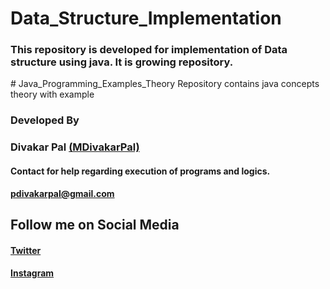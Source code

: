# Data_Structure_Implementation
<h3>
This repository is developed for implementation of Data structure using java. It is growing repository.
</h3>
# Java_Programming_Examples_Theory
Repository contains java concepts theory with example
<h3>Developed By</h3> 
<h3>Divakar Pal <a href="https://github.com/MDivakarPal">(MDivakarPal)</a></h3>
<h4>Contact for help regarding execution of programs and logics.</h4> 
<b><a href="https://mail.google.com/mail/u/1/#inbox?compose=VpCqJbPWSnzGvNkrQRMNcGvhqXHNQGGlnWRprSwjPqsRKsZtXNRSsWpwLCnjwNmJTPGxBGq">pdivakarpal@gmail.com</a></b>
<h2>Follow me on Social Media</h2>
<h4><a href="https://twitter.com/MDivakarPal">Twitter</a></h4>
<h4><a href="https://www.instagram.com/mdivakarpal/">Instagram</a></h4>

